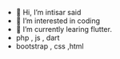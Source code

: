 - 👋 Hi, I’m intisar said
- 👀 I’m interested in coding
- 🌱 I’m currently learing flutter.
- php , js , dart
- bootstrap , css ,html 

<!---
intisar996/intisar996 is a ✨ special ✨ repository because its `README.md` (this file) appears on your GitHub profile.
You can click the Preview link to take a look at your changes.
--->
